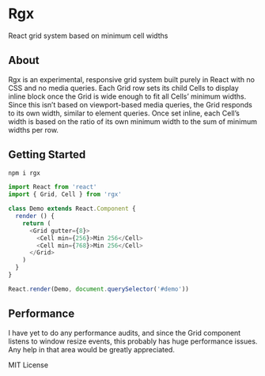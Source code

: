# Rgx

React grid system based on minimum cell widths

## About

Rgx is an experimental, responsive grid system built purely in React with no CSS and no media queries.
Each Grid row sets its child Cells to display inline block once the Grid is wide enough to fit all Cells’ minimum widths.
Since this isn’t based on viewport-based media queries, the Grid responds to its own width, similar to element queries.
Once set inline, each Cell’s width is based on the ratio of its own minimum width to the sum of minimum widths per row.

## Getting Started

```bash
npm i rgx
```

```js
import React from 'react'
import { Grid, Cell } from 'rgx'

class Demo extends React.Component {
  render () {
    return (
      <Grid gutter={8}>
        <Cell min={256}>Min 256</Cell>
        <Cell min={768}>Min 256</Cell>
      </Grid>
    )
  }
}

React.render(Demo, document.querySelector('#demo'))
```

## Performance

I have yet to do any performance audits, and since the Grid component listens to window resize events,
this probably has huge performance issues. Any help in that area would be greatly appreciated.

MIT License

